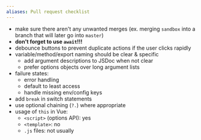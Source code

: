 ```yaml
---
aliases: Pull request checklist
---
```


- make sure there aren't any unwanted merges (ex. merging `sandbox` into a branch that will later go into `master`)
- **don't forget to use `await`!!!**
- debounce buttons to prevent duplicate actions if the user clicks rapidly
- variable/method/export naming should be clear & specific
    - add argument descriptions to JSDoc when not clear
    - prefer options objects over long argument lists
- failure states:
    - error handling
    - default to least access
    - handle missing env/config keys
- add `break` in switch statements
- use optional chaining (`?.`) where appropriate
- usage of `this` in Vue:
    - `<script>` (options API): yes
    - `<template>`: no
    - `.js` files: not usually
